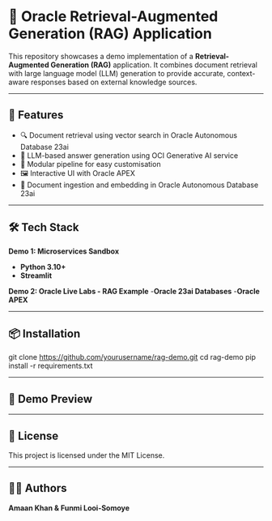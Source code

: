 # 🧠 Oracle Retrieval-Augmented Generation (RAG) Application

This repository showcases a demo implementation of a **Retrieval-Augmented Generation (RAG)** application. It combines document retrieval with large language model (LLM) generation to provide accurate, context-aware responses based on external knowledge sources.

---

## 🚀 Features

- 🔍 Document retrieval using vector search in Oracle Autonomous Database 23ai
- 🤖 LLM-based answer generation using OCI Generative AI service
- 🧩 Modular pipeline for easy customisation
- 🖼️ Interactive UI with Oracle APEX
- 📁 Document ingestion and embedding in Oracle Autonomous Database 23ai

---

## 🛠️ Tech Stack

**Demo 1: Microservices Sandbox**
- **Python 3.10+**
- **Streamlit**

**Demo 2: Oracle Live Labs - RAG Example**
-**Oracle 23ai Databases**
-**Oracle APEX**

---

## 📦 Installation


git clone https://github.com/yourusername/rag-demo.git
cd rag-demo
pip install -r requirements.txt

---

## 📸 Demo Preview



---

## 📄 License

This project is licensed under the MIT License.

---

## 🙋‍♀️ Authors

**Amaan Khan & Funmi Looi-Somoye**  


